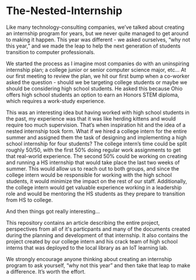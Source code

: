 # The-Nested-Internship
Like many technology-consulting companies, we’ve talked about creating an internship program for years, but we never quite managed to get around to making it happen. This year was different - we asked ourselves, “why not this year,” and we made the leap to help the next generation of students transition to computer professionals. 

We started the process as I imagine most companies do with an uninspiring internship plan; a college junior or senior computer science major, etc...  At our first meeting to review the plan, we hit our first bump when a co-worker asked the question - should we be targeting college students or maybe we should be considering high school students. He asked this because Ohio offers high school students an option to earn an Honors STEM diploma, which requires a work-study experience. 

This was an interesting idea but having worked with high school students in the past, my experience was that it was like herding kittens and would require too much supervision. That’s when inspiration hit and the idea of a nested internship took form. What if we hired a college intern for the entire summer and assigned them the task of designing and implementing a high school internship for four students? The college intern’s time could be split roughly 50/50, with the first 50% doing regular work assignments to get that real-world experience. The second 50% could be working on creating and running a HS internship that would take place the last two weeks of summer. This would allow us to reach out to both groups, and since the college intern would be responsible for working with the high school students, it would minimize the impact on the rest of our staff. Additionally, the college intern would get valuable experience working in a leadership role and would be mentoring the HS students as they prepare to transition from HS to college.

And then things got really interesting...

This repository contains an article describing the entire project, perspectives from all of it's particpants and many of the documents created during the planning and development of that internship. It also contains the project created by our college intern and his crack team of high school interns that was deployed to the local library as an IoT learning lab. 

We strongly encourage anyone thinking about creating an internship program to ask yourself, “why not this year” and then take that leap to make a difference. It’s worth the effort.
